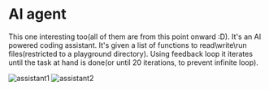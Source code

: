 # AI agent

This one interesting too(all of them are from this point onward :D). It's an AI powered coding assistant. It's given a list of functions to read\write\run files(restricted to a playground directory). Using feedback loop it iterates until the task at hand is done(or until 20 iterations, to prevent infinite loop). 

![assistant1](/images/assistant_1.png)
![assistant2](/images/assistant_2.png)

